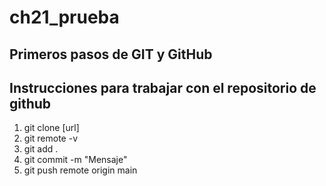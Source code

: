 # ch21_prueba
Primeros pasos de GIT y GitHub
---

## Instrucciones para trabajar con el repositorio de github

1. git clone [url]
2. git remote -v
3. git add .
4. git commit -m "Mensaje"
5. git push remote origin main
